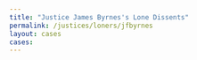 ```yaml
---
title: "Justice James Byrnes's Lone Dissents"
permalink: /justices/loners/jfbyrnes
layout: cases
cases:
---
```

